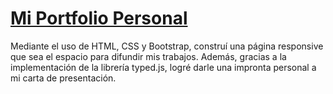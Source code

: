 # [Mi Portfolio Personal](https://www.amadeocutini.com.ar)

Mediante el uso de HTML, CSS y Bootstrap, construí una página responsive que sea el espacio para difundir mis trabajos. Además, gracias a la implementación de la librería typed.js, logré darle una impronta personal a mi carta de presentación.
